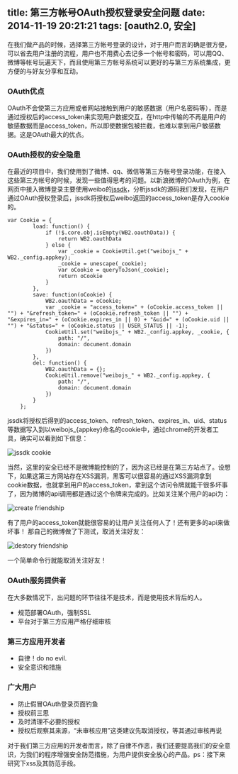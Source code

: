 title: 第三方帐号OAuth授权登录安全问题
date: 2014-11-19 20:21:21
tags: [oauth2.0, 安全]
---


在我们做产品的时候，选择第三方帐号登录的设计，对于用户而言的确是很方便，可以省去用户注册的流程，用户也不用费心去记多一个帐号和密码，可以用QQ、微博等帐号玩遍天下，而且使用第三方帐号系统可以更好的与第三方系统集成，更方便的与好友分享和互动。
    
### OAuth优点

OAuth不会使第三方应用或者网站接触到用户的敏感数据（用户名密码等），而是通过授权后的access_token来实现用户数据交互，在http中传输的不再是用户的敏感数据而是access_token，所以即使数据包被拦截，也难以拿到用户敏感数据。这是OAuth最大的优点。

### OAuth授权的安全隐患

在最近的项目中，我们使用到了微博、qq、微信等第三方帐号登录功能，在接入这些第三方帐号的时候，发现一些值得思考的问题。以新浪微博的OAuth为例，在网页中接入微博登录主要使用weibo的[jssdk](http://tjs.sjs.sinajs.cn/open/api/js/wb.js)，分析jssdk的源码我们发现，在用户通过OAuth授权登录后，jssdk将授权后weibo返回的access_token是存入cookie的。

<!--more-->

```
var Cookie = {
		load: function() {
			if (!$.core.obj.isEmpty(WB2.oauthData)) {
				return WB2.oauthData
			} else {
				var _cookie = CookieUtil.get("weibojs_" + WB2._config.appkey);
				_cookie = unescape(_cookie);
				var oCookie = queryToJson(_cookie);
				return oCookie
			}
		},
		save: function(oCookie) {
			WB2.oauthData = oCookie;
			var _cookie = "access_token=" + (oCookie.access_token || "") + "&refresh_token=" + (oCookie.refresh_token || "") + "&expires_in=" + (oCookie.expires_in || 0) + "&uid=" + (oCookie.uid || "") + "&status=" + (oCookie.status || USER_STATUS || -1);
			CookieUtil.set("weibojs_" + WB2._config.appkey, _cookie, {
				path: "/",
				domain: document.domain
			})
		},
		del: function() {
			WB2.oauthData = {};
			CookieUtil.remove("weibojs_" + WB2._config.appkey, {
				path: "/",
				domain: document.domain
			})
		}
	};
```

jssdk将授权后得到的access_token、refresh_token、expires_in、uid、status等数据写入到以weibojs_{appkey}命名的cookie中，通过chrome的开发者工具，确实可以看到如下信息：

![jssdk cookie](http://kikoroc.qiniudn.com/jssdkcookie.jpg)

当然，这里的安全已经不是微博能控制的了，因为这已经是在第三方站点了。设想下，如果这第三方网站存在XSS漏洞，黑客可以很容易的通过XSS漏洞拿到cookie数据，也就拿到用户的access_token，拿到这个访问令牌就能干很多坏事了，因为微博的api调用都是通过这个令牌来完成的。比如关注某个用户的api为：

![create friendship](http://kikoroc.qiniudn.com/createfri.jpg)

有了用户的access_token就能很容易的让用户关注任何人了！还有更多的api来做坏事！
那自己的微博做了下测试，取消关注好友：

![destory friendship](http://kikoroc.qiniudn.com/destoryfri.jpg)

一个简单命令行就能取消关注好友！

### OAuth服务提供者

在大多数情况下，出问题的环节往往不是技术，而是使用技术背后的人。

- 规范部署OAuth，强制SSL
- 平台对于第三方应用严格仔细审核

### 第三方应用开发者

- 自律！do no evil.
- 安全意识和措施

### 广大用户

- 防止假冒OAuth登录页面钓鱼
- 授权前三思
- 及时清理不必要的授权
- 授权后观察其来源，“未审核应用”这类建议先取消授权，等其通过审核再说

对于我们第三方应用的开发者而言，除了自律不作恶，我们还要提高我们的安全意识，为我们的程序增强安全防范措施，为用户提供安全放心的产品。ps：接下来研究下xss及其防范手段。